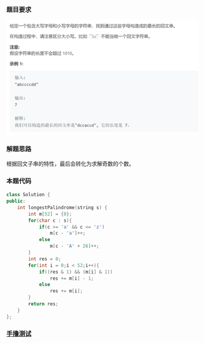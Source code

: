 ### 题目要求

![](pic/409.png)

### 解题思路

根据回文子串的特性，最后会转化为求解奇数的个数。

### 本题代码

```c++
class Solution {
public:
    int longestPalindrome(string s) {
        int m[52] = {0};
        for(char c : s){
            if(c >= 'a' && c <= 'z')
                m[c - 'a']++;
            else
                m[c - 'A' + 26]++;
        }
        int res = 0;
        for(int i = 0;i < 52;i++){
            if((res & 1) && (m[i] & 1))
                res += m[i] - 1;
            else
                res += m[i];
        }
        return res;
    }
};
```

### [手撸测试](https://leetcode-cn.com/problems/longest-palindrome/solution/tu-jie-hui-wen-chuan-by-time-limit/)  

